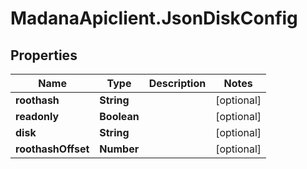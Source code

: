 # MadanaApiclient.JsonDiskConfig

## Properties

Name | Type | Description | Notes
------------ | ------------- | ------------- | -------------
**roothash** | **String** |  | [optional] 
**readonly** | **Boolean** |  | [optional] 
**disk** | **String** |  | [optional] 
**roothashOffset** | **Number** |  | [optional] 


